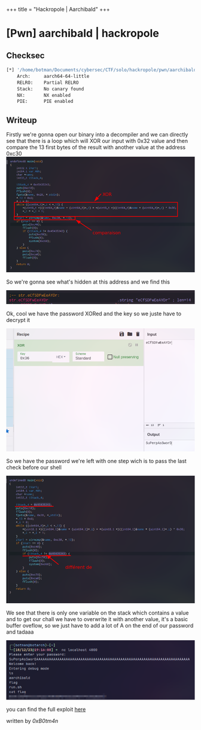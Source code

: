+++
title = "Hackropole | Aarchibald"
+++

# [Pwn] aarchibald | hackropole

## Checksec

```bash
[*] '/home/botman/Documents/cybersec/CTF/solo/hackropole/pwn/aarchibald/aarchibald'
    Arch:     aarch64-64-little
    RELRO:    Partial RELRO
    Stack:    No canary found
    NX:       NX enabled
    PIE:      PIE enabled
```

## Writeup


Firstly we're gonna open our binary into a decompiler and we can directly see that there is a loop which will XOR our input with 0x32 value and then compare the 13 first bytes of the result with another value at the address 0xc30
![xor + strcmp](/images/aarchibald/xor_strcmp.png)

So we're gonna see what's hidden at this address and we find this

![xored password](/images/aarchibald/xored_password.png)

Ok, cool we have the password XORed and the key so we juste have to decrypt it 

![password](/images/aarchibald/password.png)

So we have the password we're left with one step wich is to pass the last check before our shell

![bof](/images/aarchibald/bof.png)

We see that there is only one variable on the stack which contains a value and to get our chall we have to overwrite it with another value, it's a basic buffer oveflow, so we just have to add a lot of A on the end of our password and tadaaa

![win](/images/aarchibald/win.png)

you can find the full exploit [here](/exploits/aarchibald.py)

written by *0xB0tm4n*
